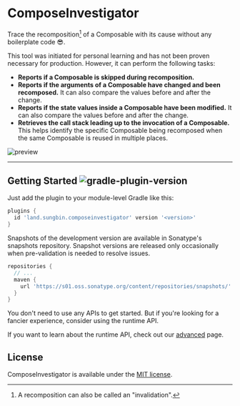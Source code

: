 # ComposeInvestigator

Trace the recomposition[^1] of a Composable with its cause without any boilerplate code 😎.

[^1]: A recomposition can also be called an "invalidation".

This tool was initiated for personal learning and has not been proven necessary for production.
However, it can perform the following tasks:

- **Reports if a Composable is skipped during recomposition.**
- **Reports if the arguments of a Composable have changed and been recomposed.** It can also compare
  the values before and after the change.
- **Reports if the state values inside a Composable have been modified.** It can also compare the
  values before and after the change.
- **Retrieves the call stack leading up to the invocation of a Composable.** This helps identify the
  specific Composable being recomposed when the same Composable is reused in multiple places.

![preview](https://github.com/jisungbin/ComposeInvestigator/assets/40740128/98991bd9-97f2-47a7-9cc9-6f9cd1cda0e3)

---

## Getting Started  ![gradle-plugin-version](https://img.shields.io/maven-central/v/land.sungbin.composeinvestigator/composeinvestigator-gradle-plugin?style=flat-square)

Just add the plugin to your module-level Gradle like this:

```groovy
plugins {
  id 'land.sungbin.composeinvestigator' version '<version>'
}
```

Snapshots of the development version are available in Sonatype's snapshots repository.
Snapshot versions are released only occasionally when pre-validation is needed to resolve issues.

```groovy
repositories {
  // ...
  maven {
    url 'https://s01.oss.sonatype.org/content/repositories/snapshots/'
  }
}
```

You don't need to use any APIs to get started. But if you're
looking for a fancier experience, consider using the runtime API.

If you want to learn about the runtime API, check out our [advanced](advanced.md) page.

## License

ComposeInvestigator is available under
the [MIT license](https://github.com/jisungbin/ComposeInvestigator/blob/main/LICENSE).
